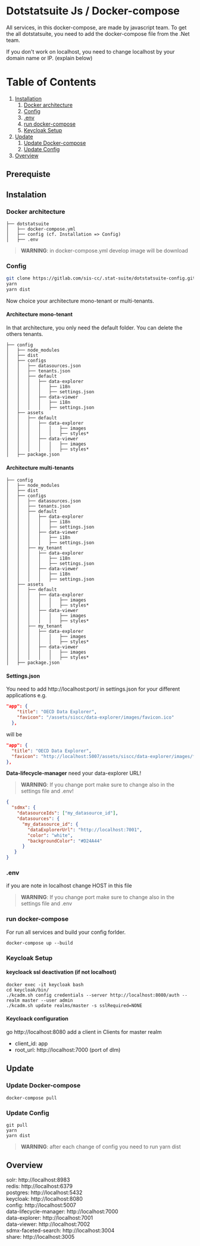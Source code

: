 # Dotstatsuite Js / Docker-compose
All services, in this docker-compose, are made by javascript team.
To get the all dotstatsuite, you need to add the docker-compose file from the .Net team.

If you don't work on localhost, you need to change localhost by your domain name or IP. (explain below)

# Table of Contents
1. [Installation](#instalation)
    1. [Docker architecture](#docker-architecture)
    2. [Config](#config)
    3. [.env](#.env)
    4. [run docker-compose](#run-docker-compose)
    5. [Keycloak Setup](#keycloak-setup)
2. [Update](#Update)
    1. [Update Docker-compose](#update-docker-compose)
    2. [Update Config](#update-config)
3. [Overview](#overview)

## Prerequiste

## Instalation
### Docker architecture
```
├── dotstatsuite
│   ├── docker-compose.yml
│   ├── config (cf. Installation => Config)
│   ├── .env
```

> **WARNING**: in docker-compose.yml develop image will be download

### Config
```bash
git clone https://gitlab.com/sis-cc/.stat-suite/dotstatsuite-config.git config
yarn
yarn dist
```

Now choice your architecture mono-tenant or multi-tenants.

#### Architecture mono-tenant

In that architecture, you only need the default folder. You can delete the others tenants.

```
├── config
│   ├── node_modules                       
│   ├── dist                               
│   ├── configs                            
│   │   ├── datasources.json               
│   │   ├── tenants.json 
│   │   ├── default
│   │   │   ├── data-explorer
│   │   │   │   ├── i18n
│   │   │   │   ├── settings.json
│   │   │   ├── data-viewer
│   │   │   │   ├── i18n
│   │   │   │   ├── settings.json
│   ├── assets 
│   │   ├── default
│   │   │   ├── data-explorer
│   │   │   │   │   ├── images
│   │   │   │   │   ├── styles*
│   │   │   ├── data-viewer
│   │   │   │   │   ├── images
│   │   │   │   │   ├── styles*
│   ├── package.json
```
#### Architecture multi-tenants
```
├── config
│   ├── node_modules                       
│   ├── dist                               
│   ├── configs                            
│   │   ├── datasources.json               
│   │   ├── tenants.json 
│   │   ├── default
│   │   │   ├── data-explorer
│   │   │   │   ├── i18n
│   │   │   │   ├── settings.json
│   │   │   ├── data-viewer
│   │   │   │   ├── i18n
│   │   │   │   ├── settings.json
│   │   ├── my_tenant
│   │   │   ├── data-explorer
│   │   │   │   ├── i18n
│   │   │   │   ├── settings.json
│   │   │   ├── data-viewer
│   │   │   │   ├── i18n
│   │   │   │   ├── settings.json
│   ├── assets 
│   │   ├── default
│   │   │   ├── data-explorer
│   │   │   │   │   ├── images
│   │   │   │   │   ├── styles*
│   │   │   ├── data-viewer
│   │   │   │   │   ├── images
│   │   │   │   │   ├── styles*
│   │   ├── my_tenant
│   │   │   ├── data-explorer
│   │   │   │   │   ├── images
│   │   │   │   │   ├── styles*
│   │   │   ├── data-viewer
│   │   │   │   │   ├── images
│   │   │   │   │   ├── styles*
│   ├── package.json
```

#### Settings.json

You need to add http://localhost:port/ in settings.json for your different applications
e.g.
```json
"app": {
    "title": "OECD Data Explorer",
    "favicon": "/assets/siscc/data-explorer/images/favicon.ico"
  },
```
will be
```json
"app": {
  "title": "OECD Data Explorer",
  "favicon": "http://localhost:5007/assets/siscc/data-explorer/images/favicon.ico",
},
```

**Data-lifecycle-manager** need your data-explorer URL!

> **WARNING**: If you change port make sure to change also in the settings file and .env!
```json
{
  "sdmx": {
    "datasourceIds": ["my_datasource_id"],
    "datasources": {
      "my_datasource_id": {
        "dataExplorerUrl": "http://localhost:7001",
        "color": "white",
        "backgroundColor": "#D24A44"
      }
   }
}
```

### .env

if you are note in localhost change HOST in this file

> **WARNING**: If you change port make sure to change also in the settings file and .env

### run docker-compose 

For run all services and build your config forlder.
```
docker-compose up --build
```

### Keycloak Setup

#### keycloack ssl deactivation (if not localhost)
```
docker exec -it keycloak bash
cd keycloak/bin/
./kcadm.sh config credentials --server http://localhost:8080/auth --realm master --user admin
./kcadm.sh update realms/master -s sslRequired=NONE
```

#### Keycloack configuration
go http://localhost:8080
add a client in Clients for master realm
  - client_id: app
  - root_url: http://localhost:7000     (port of dlm)

## Update

### Update Docker-compose

```
docker-compose pull
```

### Update Config
```
git pull
yarn 
yarn dist
```

> **WARNING**: after each change of config you need to run yarn dist

## Overview

solr: http://localhost:8983  
redis: http://localhost:6379  
postgres: http://localhost:5432  
keycloak: http://localhost:8080  
config: http://localhost:5007  
data-lifecycle-manager: http://localhost:7000  
data-explorer: http://localhost:7001  
data-viewer: http://localhost:7002  
sdmx-faceted-search: http://localhost:3004  
share: http://localhost:3005  